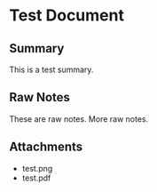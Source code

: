 # Test Document

## Summary
This is a test summary.

## Raw Notes
These are raw notes.
More raw notes.

## Attachments
- test.png
- test.pdf
